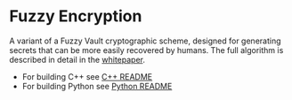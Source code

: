 # Fuzzy Encryption

A variant of a Fuzzy Vault cryptographic scheme, designed for generating secrets that can be more easily recovered by humans. The full algorithm is described in detail in the [whitepaper](https://github.com/decentralized-identity/fuzzy-encryption/blob/master/fuzzy-encryption-construction.pdf).

- For building C++ see [C++ README](./src/c++/README.md)
- For building Python see [Python README](./src/Python/README.md)

